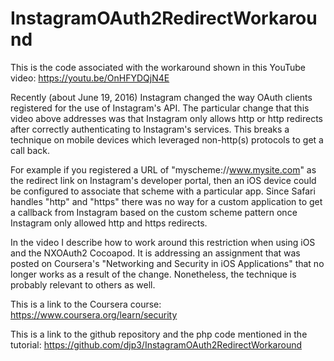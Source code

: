 # InstagramOAuth2RedirectWorkaround

This is the code associated with the workaround shown in this YouTube video:
https://youtu.be/OnHFYDQjN4E

Recently (about June 19, 2016) Instagram changed the way OAuth clients registered for the use of Instagram's API.   The particular change that this video above addresses was that Instagram only allows http or http redirects after correctly authenticating to Instagram's services.  This breaks a technique on mobile devices which leveraged non-http(s) protocols to get a call back.  

For example if you registered a URL of "myscheme://www.mysite.com" as the redirect link on Instagram's developer portal, then an iOS device could be configured to associate that scheme with a particular app.   Since Safari handles "http" and "https" there was no way for a custom application to get a callback from Instagram based on the custom scheme pattern once Instagram only allowed http and https redirects.

In the video I describe how to work around this restriction when using iOS and the NXOAuth2 Cocoapod.  It is addressing an assignment that was posted on Coursera's "Networking and Security in iOS Applications" that no longer works as a result of the change.  Nonetheless, the technique is probably relevant to others as well.

This is a link to the Coursera course:
https://www.coursera.org/learn/security

This is a link to the github repository and the php code mentioned in the tutorial:
https://github.com/djp3/InstagramOAuth2RedirectWorkaround
